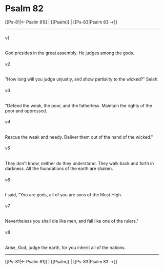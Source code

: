 # Psalm 82

[[Ps-81|← Psalm 81]] | [[Psalm]] | [[Ps-83|Psalm 83 →]]
***



###### v1 
God presides in the great assembly. He judges among the gods. 

###### v2 
"How long will you judge unjustly, and show partiality to the wicked?" Selah. 

###### v3 
"Defend the weak, the poor, and the fatherless. Maintain the rights of the poor and oppressed. 

###### v4 
Rescue the weak and needy. Deliver them out of the hand of the wicked." 

###### v5 
They don't know, neither do they understand. They walk back and forth in darkness. All the foundations of the earth are shaken. 

###### v6 
I said, "You are gods, all of you are sons of the Most High. 

###### v7 
Nevertheless you shall die like men, and fall like one of the rulers." 

###### v8 
Arise, God, judge the earth, for you inherit all of the nations.

***
[[Ps-81|← Psalm 81]] | [[Psalm]] | [[Ps-83|Psalm 83 →]]
